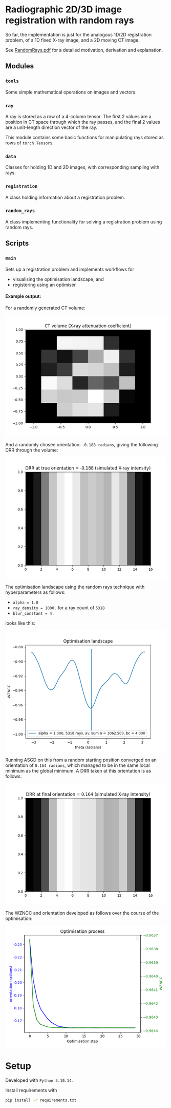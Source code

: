 # Radiographic 2D/3D image registration with random rays

So far, the implementation is just for the analogous 1D/2D registration problem, of a 1D fixed X-ray image, and a 2D
moving CT image.

See [RandomRays.pdf](RandomRays.pdf) for a detailed motivation, derivation and explanation.


## Modules

### `tools`

Some simple mathematical operations on images and vectors.


### `ray`

A ray is stored as a row of a 4-column tensor. The first 2 values are a position in CT space through which the ray
passes, and the final 2 values are a unit-length direction vector of the ray.

This module contains some basic functions for manipulating rays stored as rows of `torch.Tensor`s.


### `data`

Classes for holding 1D and 2D images, with corresponding sampling with rays.


### `registration`

A class holding information about a registration problem.


### `random_rays`

A class implementing functionality for solving a registration problem using random rays.


## Scripts

### `main`

Sets up a registration problem and implements workflows for
- visualising the optimisation landscape, and
- registering using an optimiser.

#### Example output:

For a randomly generated CT volume:

![ct.png](plots/ct.png)

And a randomly chosen orientation: `-0.188 radians`, giving the following DRR through the volume:

![drr_true.png](plots/drr_true.png)

The optimisation landscape using the random rays technique with hyperparameters as follows:
- `alpha = 1.0`
- `ray_density = 1000.` for a ray count of `5318`
- `blur_constant = 4.`

looks like this:

![landscape.png](plots/landscape.png)

Running ASGD on this from a random starting position converged on an orientation of `0.164 radians`, which managed to be
in the same local minimum as the global minimum. A DRR taken at this orientation is as follows:

![drr_final.png](plots/drr_final.png)

The WZNCC and orientation developed as follows over the course of the optimisation:

![optimisation.png](plots/optimisation.png)


# Setup

Developed with `Python 3.10.14`.

Install requirements with
```bash
pip install -r requirements.txt
```